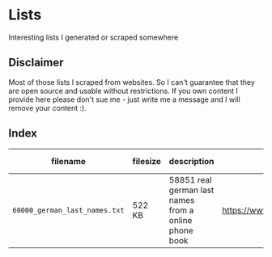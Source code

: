 # Lists
Interesting lists I generated or scraped somewhere

## Disclaimer
Most of those lists I scraped from websites. So I can't guarantee that they are open source and usable without
 restrictions. If you own content I provide here please don't sue me - just write me a message and I will remove
 your content :).

## Index
|filename|filesize|description|source|access date|
|---|---|---|---|---|
|`60000_german_last_names.txt`|522 KB|58851 real german last names from a online phone book|https://www.dastelefonbuch.de/|12.06.2020|

